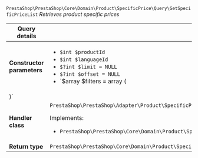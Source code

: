 `PrestaShop\PrestaShop\Core\Domain\Product\SpecificPrice\Query\GetSpecificPriceList`
_Retrieves product specific prices_

| Query details              |    |
| -------------------------- | -- |
| **Constructor parameters** | <ul> <li>`$int $productId`</li>  <li>`$int $languageId`</li>  <li>`$?int $limit = NULL`</li>  <li>`$?int $offset = NULL`</li>  <li>`$array $filters = array (
)`</li> </ul> |
| **Handler class**          | `PrestaShop\PrestaShop\Adapter\Product\SpecificPrice\QueryHandler\GetSpecificPriceListHandler`  <p> Implements: </p> <ul>  <li>`PrestaShop\PrestaShop\Core\Domain\Product\SpecificPrice\QueryHandler\GetSpecificPriceListHandlerInterface`</li>  |
| **Return type** |  `PrestaShop\PrestaShop\Core\Domain\Product\SpecificPrice\QueryResult\SpecificPriceList`  |
